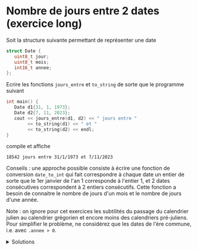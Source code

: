 # Nombre de jours entre 2 dates (exercice long)

Soit la structure suivante permettant de représenter une date 

~~~cpp
struct Date {
   uint8_t jour;
   uint8_t mois;
   int16_t annee;
};
~~~

Ecrire les fonctions `jours_entre` et `to_string` de sorte que le programme suivant

~~~cpp 
int main() {
   Date d1{31, 1, 1973};
   Date d2{7, 11, 2023};
   cout << jours_entre(d1, d2) << " jours entre "
        << to_string(d1) << " et "
        << to_string(d2) << endl;
}
~~~

compile et affiche 

~~~
18542 jours entre 31/1/1973 et 7/11/2023
~~~

Conseils : une approche possible consiste à écrire une fonction de conversion `date_to_int` qui fait
correspondre à chaque date un entier de sorte que le 1er janvier de l'an 1 corresponde à l'entier 1, et 2 dates 
consécutives correspondent à 2 entiers consécutifs. Cette fonction a besoin de connaitre le nombre de jours d'un mois
et le nombre de jours d'une année. 

Note : on ignore pour cet exercices les subtilités du passage du calendrier julien au calendrier grégorien et encore 
moins des calendriers pré-juliens. Pour simplifier le problème, ne considérez que les dates de l'ère commune, i.e. avec `.annee > 0`.

<details>
<summary>Solutions</summary>

~~~cpp
#include <iostream>
#include <string>
#include <cstdint>

using namespace std;

struct Date {
   uint8_t jour;
   uint8_t mois;
   int16_t annee;
};

bool est_bissextile(const Date& d) {
   return d.annee % 400 == 0 or
          (d.annee % 4 == 0 and d.annee % 100);
}

int duree_mois(const Date& d) {
   switch(d.mois) {
      case 2 :
         return est_bissextile(d) ? 29 : 28;
      case 4 : case 6 : case 9 : case 11:
         return 30;
      default:
         return 31;
   }
}

int duree_annee(const Date& d) {
   return est_bissextile(d) ? 366 : 365;
}

long long date_to_ll(const Date& d) {
   assert(d.annee > 0);
   long long r = 0;
   for(int16_t i = 1; i < d.annee; ++i)
      r += duree_annee({1,1,i});
   for(uint8_t i = 1; i < d.mois; ++i)
      r += duree_mois({1,i,d.annee});
   r += d.jour;
   return r;
}

long long jours_entre(Date const& d1, Date const& d2) {
   return date_to_ll(d2)- date_to_ll(d1);
}

string to_string(Date const& d) {
   return to_string(d.jour) + '/' + to_string(d.mois) + '/' + to_string(d.annee);
}

int main() {
   Date d1{31, 1, 1973};
   Date d2{7, 11, 2023};
   cout << jours_entre(d1, d2) << " jours entre "
        << to_string(d1) << " et "
        << to_string(d2) << endl;
}
~~~
</details>

